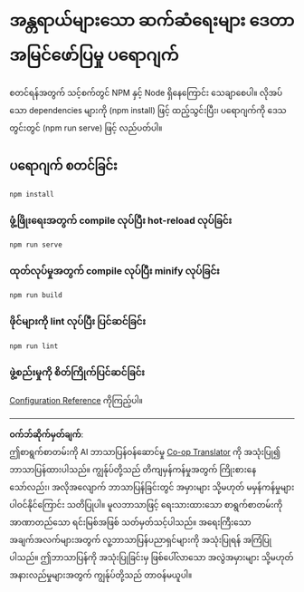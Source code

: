 <!--
CO_OP_TRANSLATOR_METADATA:
{
  "original_hash": "5c51a54dd89075a7a362890117b7ed9e",
  "translation_date": "2025-08-30T19:09:31+00:00",
  "source_file": "3-Data-Visualization/13-meaningful-visualizations/solution/README.md",
  "language_code": "my"
}
-->
# အန္တရာယ်များသော ဆက်ဆံရေးများ ဒေတာအမြင်ဖော်ပြမှု ပရောဂျက်

စတင်ရန်အတွက် သင့်စက်တွင် NPM နှင့် Node ရှိနေကြောင်း သေချာစေပါ။ လိုအပ်သော dependencies များကို (npm install) ဖြင့် ထည့်သွင်းပြီး၊ ပရောဂျက်ကို ဒေသတွင်းတွင် (npm run serve) ဖြင့် လည်ပတ်ပါ။

## ပရောဂျက် စတင်ခြင်း
```
npm install
```

### ဖွံ့ဖြိုးရေးအတွက် compile လုပ်ပြီး hot-reload လုပ်ခြင်း
```
npm run serve
```

### ထုတ်လုပ်မှုအတွက် compile လုပ်ပြီး minify လုပ်ခြင်း
```
npm run build
```

### ဖိုင်များကို lint လုပ်ပြီး ပြင်ဆင်ခြင်း
```
npm run lint
```

### ဖွဲ့စည်းမှုကို စိတ်ကြိုက်ပြင်ဆင်ခြင်း
[Configuration Reference](https://cli.vuejs.org/config/) ကိုကြည့်ပါ။

---

**ဝက်ဘ်ဆိုက်မှတ်ချက်**:  
ဤစာရွက်စာတမ်းကို AI ဘာသာပြန်ဝန်ဆောင်မှု [Co-op Translator](https://github.com/Azure/co-op-translator) ကို အသုံးပြု၍ ဘာသာပြန်ထားပါသည်။ ကျွန်ုပ်တို့သည် တိကျမှန်ကန်မှုအတွက် ကြိုးစားနေသော်လည်း၊ အလိုအလျောက် ဘာသာပြန်ခြင်းတွင် အမှားများ သို့မဟုတ် မမှန်ကန်မှုများ ပါဝင်နိုင်ကြောင်း သတိပြုပါ။ မူလဘာသာဖြင့် ရေးသားထားသော စာရွက်စာတမ်းကို အာဏာတည်သော ရင်းမြစ်အဖြစ် သတ်မှတ်သင့်ပါသည်။ အရေးကြီးသော အချက်အလက်များအတွက် လူ့ဘာသာပြန်ပညာရှင်များကို အသုံးပြုရန် အကြံပြုပါသည်။ ဤဘာသာပြန်ကို အသုံးပြုခြင်းမှ ဖြစ်ပေါ်လာသော အလွဲအမှားများ သို့မဟုတ် အနားလည်မှုများအတွက် ကျွန်ုပ်တို့သည် တာဝန်မယူပါ။